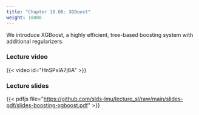 ```yaml
---
title: "Chapter 18.08: XGBoost"
weight: 18008
---
```

We introduce XGBoost, a highly efficient, tree-based boosting system with additional regularizers.

<!--more-->

### Lecture video

{{< video id="HnSPxlA7j6A" >}}

### Lecture slides

{{< pdfjs file="https://github.com/slds-lmu/lecture_sl/raw/main/slides-pdf/slides-boosting-xgboost.pdf" >}}
